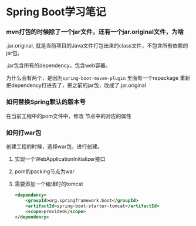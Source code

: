 # Spring Boot学习笔记

### mvn打包的时候除了一个jar文件，还有一个jar.original文件，为啥

.jar.original, 就是当前项目的Java文件打包出来的class文件，不包含所有依赖的jar包。

.jar包含所有的dependency，包含web容器。

为什么会有两个，是因为`spring-boot-maven-plugin` 里面有一个repackage 重新把dependency打进去了，把之前的jar包，改成了.jar.original

### 如何替换Spring默认的版本号

在当前工程中的pom文件中，修改<properties> 节点中的对应的属性

### 如何打war包

创建工程的时候，选择war包，进行创建。

1. 实现一个WebApplicationInitializer接口

2. pom的packing节点为war

3. 需要添加一个编译时的tomcat

   ```xml
   <dependency>
       <groupId>org.springframework.boot</groupId>
       <artifactId>spring-boot-starter-tomcat</artifactId>
       <scope>provided</scope>
   </dependency>
   ```
